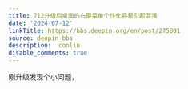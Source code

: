 ```yaml
---
title: 712升级后桌面的右键菜单个性化容易引起混淆
date: '2024-07-12'
linkTitle: https://bbs.deepin.org/en/post/275001
source: deepin_bbs
description:  conlin 
disable_comments: true
---
```

刚升级发现个小问题，
